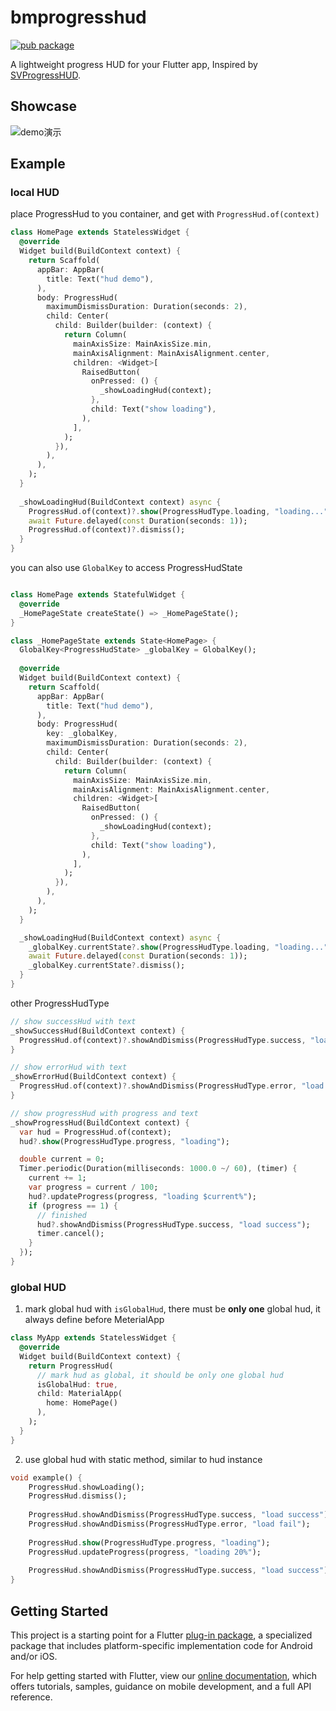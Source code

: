 # bmprogresshud

[![pub package](https://img.shields.io/pub/v/bmprogresshud.svg)](https://pub.dartlang.org/packages/bmprogresshud)

A lightweight progress HUD for your Flutter app, Inspired by [SVProgressHUD](https://github.com/SVProgressHUD/SVProgressHUD).

## Showcase

![demo演示](https://github.com/zhengbomo/bmprogresshud/blob/master/images/demo.gif?raw=true)

## Example

### local HUD

place ProgressHud to you container, and get with `ProgressHud.of(context)`

```dart
class HomePage extends StatelessWidget {
  @override
  Widget build(BuildContext context) {
    return Scaffold(
      appBar: AppBar(
        title: Text("hud demo"),
      ),
      body: ProgressHud(
        maximumDismissDuration: Duration(seconds: 2),
        child: Center(
          child: Builder(builder: (context) {
            return Column(
              mainAxisSize: MainAxisSize.min,
              mainAxisAlignment: MainAxisAlignment.center,
              children: <Widget>[
                RaisedButton(
                  onPressed: () {
                    _showLoadingHud(context);
                  },
                  child: Text("show loading"),
                ),
              ],
            );
          }),
        ),
      ),
    );
  }
  
  _showLoadingHud(BuildContext context) async {
    ProgressHud.of(context)?.show(ProgressHudType.loading, "loading...");
    await Future.delayed(const Duration(seconds: 1));
    ProgressHud.of(context)?.dismiss();
  }
}
```

you can also use `GlobalKey` to access ProgressHudState

```dart

class HomePage extends StatefulWidget {
  @override
  _HomePageState createState() => _HomePageState();
}

class _HomePageState extends State<HomePage> {
  GlobalKey<ProgressHudState> _globalKey = GlobalKey();
  
  @override
  Widget build(BuildContext context) {
    return Scaffold(
      appBar: AppBar(
        title: Text("hud demo"),
      ),
      body: ProgressHud(
        key: _globalKey,
        maximumDismissDuration: Duration(seconds: 2),
        child: Center(
          child: Builder(builder: (context) {
            return Column(
              mainAxisSize: MainAxisSize.min,
              mainAxisAlignment: MainAxisAlignment.center,
              children: <Widget>[
                RaisedButton(
                  onPressed: () {
                    _showLoadingHud(context);
                  },
                  child: Text("show loading"),
                ),
              ],
            );
          }),
        ),
      ),
    );
  }

  _showLoadingHud(BuildContext context) async {
    _globalKey.currentState?.show(ProgressHudType.loading, "loading...");
    await Future.delayed(const Duration(seconds: 1));
    _globalKey.currentState?.dismiss();
  }
}
```

other ProgressHudType

```dart
// show successHud with text
_showSuccessHud(BuildContext context) {
  ProgressHud.of(context)?.showAndDismiss(ProgressHudType.success, "load success");
}

// show errorHud with text
_showErrorHud(BuildContext context) {
  ProgressHud.of(context)?.showAndDismiss(ProgressHudType.error, "load fail");
}

// show progressHud with progress and text
_showProgressHud(BuildContext context) {
  var hud = ProgressHud.of(context);
  hud?.show(ProgressHudType.progress, "loading");

  double current = 0;
  Timer.periodic(Duration(milliseconds: 1000.0 ~/ 60), (timer) {
    current += 1;
    var progress = current / 100;
    hud?.updateProgress(progress, "loading $current%");
    if (progress == 1) {
      // finished
      hud?.showAndDismiss(ProgressHudType.success, "load success");
      timer.cancel();
    }
  });
}
```

### global HUD

1. mark global hud with `isGlobalHud`, there must be **only one** global hud, it always define before MeterialApp

```dart
class MyApp extends StatelessWidget {
  @override
  Widget build(BuildContext context) {
    return ProgressHud(
      // mark hud as global, it should be only one global hud
      isGlobalHud: true,
      child: MaterialApp(
        home: HomePage()
      ),
    );
  }
}
```

2. use global hud with static method, similar to hud instance

```dart
void example() {
    ProgressHud.showLoading();
    ProgressHud.dismiss();
    
    ProgressHud.showAndDismiss(ProgressHudType.success, "load success");
    ProgressHud.showAndDismiss(ProgressHudType.error, "load fail");
    
    ProgressHud.show(ProgressHudType.progress, "loading");
    ProgressHud.updateProgress(progress, "loading 20%");
    
    ProgressHud.showAndDismiss(ProgressHudType.success, "load success");
}
```

## Getting Started

This project is a starting point for a Flutter
[plug-in package](https://flutter.io/developing-packages/),
a specialized package that includes platform-specific implementation code for
Android and/or iOS.

For help getting started with Flutter, view our 
[online documentation](https://flutter.io/docs), which offers tutorials, 
samples, guidance on mobile development, and a full API reference.
